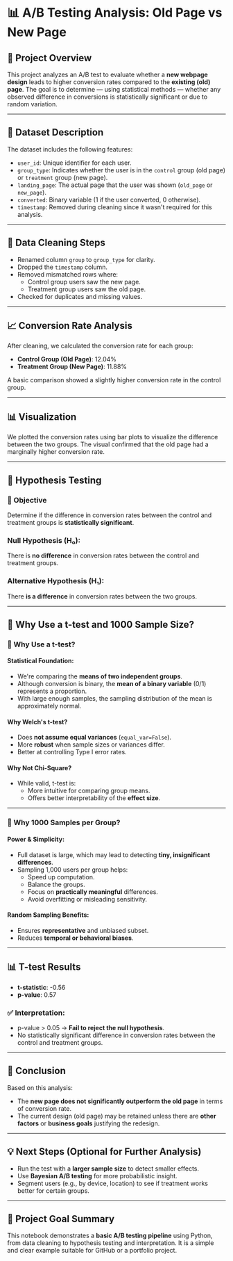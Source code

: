 # 📊 A/B Testing Analysis: Old Page vs New Page

## 📝 Project Overview

This project analyzes an A/B test to evaluate whether a **new webpage design** leads to higher conversion rates compared to the **existing (old) page**. The goal is to determine — using statistical methods — whether any observed difference in conversions is statistically significant or due to random variation.

---

## 📁 Dataset Description

The dataset includes the following features:

- `user_id`: Unique identifier for each user.
- `group_type`: Indicates whether the user is in the `control` group (old page) or `treatment` group (new page).
- `landing_page`: The actual page that the user was shown (`old_page` or `new_page`).
- `converted`: Binary variable (1 if the user converted, 0 otherwise).
- `timestamp`: Removed during cleaning since it wasn't required for this analysis.

---

## 🧹 Data Cleaning Steps

- Renamed column `group` to `group_type` for clarity.
- Dropped the `timestamp` column.
- Removed mismatched rows where:
  - Control group users saw the new page.
  - Treatment group users saw the old page.
- Checked for duplicates and missing values.

---

## 📈 Conversion Rate Analysis

After cleaning, we calculated the conversion rate for each group:

- **Control Group (Old Page)**: 12.04%
- **Treatment Group (New Page)**: 11.88%

A basic comparison showed a slightly higher conversion rate in the control group.

---

## 📊 Visualization

We plotted the conversion rates using bar plots to visualize the difference between the two groups. The visual confirmed that the old page had a marginally higher conversion rate.

---

## 🧪 Hypothesis Testing

### 🎯 Objective

Determine if the difference in conversion rates between the control and treatment groups is **statistically significant**.

### Null Hypothesis (H₀):
There is **no difference** in conversion rates between the control and treatment groups.

### Alternative Hypothesis (H₁):
There **is a difference** in conversion rates between the two groups.

---

## 🧠 Why Use a t-test and 1000 Sample Size?

### 📌 Why Use a t-test?

#### Statistical Foundation:
- We're comparing the **means of two independent groups**.
- Although conversion is binary, the **mean of a binary variable** (0/1) represents a proportion.
- With large enough samples, the sampling distribution of the mean is approximately normal.

#### Why Welch's t-test?
- Does **not assume equal variances** (`equal_var=False`).
- More **robust** when sample sizes or variances differ.
- Better at controlling Type I error rates.

#### Why Not Chi-Square?
- While valid, t-test is:
  - More intuitive for comparing group means.
  - Offers better interpretability of the **effect size**.

---

### 🎯 Why 1000 Samples per Group?

#### Power & Simplicity:
- Full dataset is large, which may lead to detecting **tiny, insignificant differences**.
- Sampling 1,000 users per group helps:
  - Speed up computation.
  - Balance the groups.
  - Focus on **practically meaningful** differences.
  - Avoid overfitting or misleading sensitivity.

#### Random Sampling Benefits:
- Ensures **representative** and unbiased subset.
- Reduces **temporal or behavioral biases**.

---

## 📊 T-test Results

- **t-statistic**: -0.56  
- **p-value**: 0.57  

### ✅ Interpretation:
- p-value > 0.05 → **Fail to reject the null hypothesis**.
- No statistically significant difference in conversion rates between the control and treatment groups.

---

## 🧩 Conclusion

Based on this analysis:

- The **new page does not significantly outperform the old page** in terms of conversion rate.
- The current design (old page) may be retained unless there are **other factors** or **business goals** justifying the redesign.

---

## 💡 Next Steps (Optional for Further Analysis)

- Run the test with a **larger sample size** to detect smaller effects.
- Use **Bayesian A/B testing** for more probabilistic insight.
- Segment users (e.g., by device, location) to see if treatment works better for certain groups.

---

## 🔗 Project Goal Summary

This notebook demonstrates a **basic A/B testing pipeline** using Python, from data cleaning to hypothesis testing and interpretation. It is a simple and clear example suitable for GitHub or a portfolio project.
